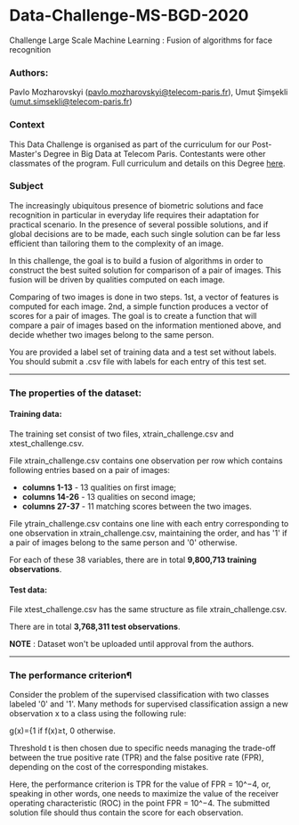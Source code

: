 # Data-Challenge-MS-BGD-2020
Challenge Large Scale Machine Learning :  Fusion of algorithms for face recognition


### Authors:
Pavlo Mozharovskyi (pavlo.mozharovskyi@telecom-paris.fr), Umut Şimşekli (umut.simsekli@telecom-paris.fr)


### Context
This Data Challenge is organised as part of the curriculum for our Post-Master's Degree in Big Data at Telecom Paris. Contestants were other classmates of the program.
Full curriculum and details on this Degree [here](
https://www.telecom-paris.fr/en/post-masters-degree/all-post-masters-degree/post-masters-degree-in-big-data "here").


### Subject
The increasingly ubiquitous presence of biometric solutions and face recognition in particular in everyday life requires their adaptation for practical scenario. In the presence of several possible solutions, and if global decisions are to be made, each such single solution can be far less efficient than tailoring them to the complexity of an image.

In this challenge, the goal is to build a fusion of algorithms in order to construct the best suited solution for comparison of a pair of images. This fusion will be driven by qualities computed on each image.

Comparing of two images is done in two steps. 1st, a vector of features is computed for each image. 2nd, a simple function produces a vector of scores for a pair of images. The goal is to create a function that will compare a pair of images based on the information mentioned above, and decide whether two images belong to the same person.

You are provided a label set of training data and a test set without labels. You should submit a .csv file with labels for each entry of this test set.

------
### The properties of the dataset:
#### Training data:
The training set consist of two files, xtrain_challenge.csv and xtest_challenge.csv.

File xtrain_challenge.csv contains one observation per row which contains following entries based on a pair of images:

- **columns 1-13** - 13 qualities on first image;
- **columns 14-26** - 13 qualities on second image;
- **columns 27-37** - 11 matching scores between the two images.

File ytrain_challenge.csv contains one line with each entry corresponding to one observation in xtrain_challenge.csv, maintaining the order, and has '1' if a pair of images belong to the same person and '0' otherwise.

For each of these 38 variables, there are in total **9,800,713 training observations**.

#### Test data:
File xtest_challenge.csv has the same structure as file xtrain_challenge.csv.

There are in total **3,768,311 test observations**.


**NOTE** : Dataset won't be uploaded until approval from the authors.

------ 

### The performance criterion¶
Consider the problem of the supervised classification with two classes labeled '0' and '1'. Many methods for supervised classification assign a new observation x to a class using the following rule:

g(x)={1 if f(x)≥t, 0 otherwise.


Threshold t is then chosen due to specific needs managing the trade-off between the true positive rate (TPR) and the false positive rate (FPR), depending on the cost of the corresponding mistakes.

Here, the performance criterion is TPR for the value of FPR = 10^−4, or, speaking in other words, one needs to maximize the value of the receiver operating characteristic (ROC) in the point FPR = 10^−4. The submitted solution file should thus contain the score for each observation.


